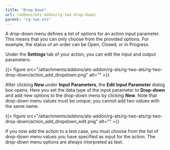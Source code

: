 ```yaml
---
title: "Drop-Down"
url: /addons/ats-addon/rg-two-drop-down/
parent: "rg-two-ats"
---
```


A drop-down menu defines a list of options for an action input parameter. This means that you can only choose from the provided options. For example, the status of an order can be Open, Closed, or In Progress.

Under the **Settings** tab of your action, you can edit the input and output parameters:

{{< figure src="/attachments/addons/ats-addon/rg-ats/rg-two-ats/rg-two-drop-down/action_add_dropdown.png" alt="" >}}

After clicking **New** under **Input Parameters**, the **Edit Input Parameter** dialog box opens. Here you set the data type of the input parameter to **Drop-down** and add new options to the drop-down menu by clicking **New**. Note that drop-down menu values must be unique; you cannot add two values with the same name.

{{< figure src="/attachments/addons/ats-addon/rg-ats/rg-two-ats/rg-two-drop-down/action_add_dropdown_edit.png" alt="" >}}

If you now add the action to a test case, you must choose from the list of drop-down menu values you have specified as input for the action. The drop-down menu options are always interpreted as text.
